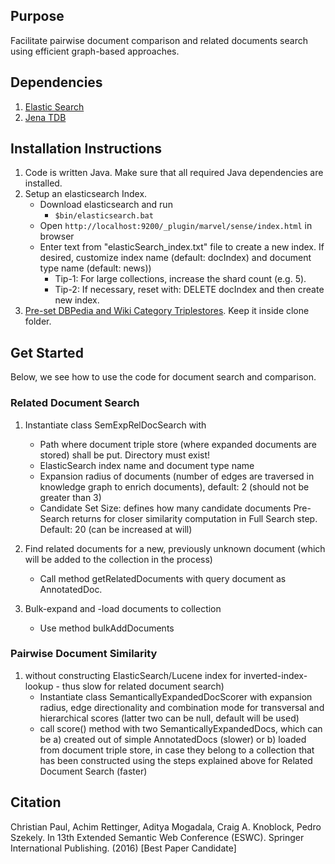## Purpose 

Facilitate pairwise document comparison and related documents search using efficient graph-based approaches.

## Dependencies

1. [Elastic Search](https://www.elastic.co/downloads/elasticsearch)
2. [Jena TDB](https://jena.apache.org/documentation/tdb/)


## Installation Instructions

1. Code is written Java. Make sure that all required Java dependencies are installed.
2. Setup an elasticsearch Index.
	* Download elasticsearch and run
		* `$bin/elasticsearch.bat`
	* Open `http://localhost:9200/_plugin/marvel/sense/index.html` in browser
	* Enter text from "elasticSearch\_index.txt" file to create a new index. If desired, customize index name (default: docIndex) and document type name (default: news))
		* Tip-1: For large collections, increase the shard count (e.g. 5).
		* Tip-2: If necessary, reset with: DELETE docIndex and then create new index.
3. [Pre-set DBPedia and Wiki Category Triplestores](). Keep it inside clone folder.

## Get Started

Below, we see how to use the code for document search and comparison.

### Related Document Search

1. Instantiate class SemExpRelDocSearch with 
	* Path where document triple store (where expanded documents are stored) shall be put. Directory must exist!
	* ElasticSearch index name and document type name
	* Expansion radius of documents (number of edges are traversed in knowledge graph to enrich documents), default: 2 (should not be greater than 3)
	* Candidate Set Size: defines how many candidate documents Pre-Search returns for closer similarity computation in Full Search step. Default: 20 (can be increased at will)

2. Find related documents for a new, previously unknown document (which will be added to the collection in the process)
	* Call method getRelatedDocuments with query document as AnnotatedDoc.

3. Bulk-expand and -load documents to collection
	* Use method bulkAddDocuments

		
### Pairwise Document Similarity 

1. without constructing ElasticSearch/Lucene index for inverted-index-lookup - thus slow for related document search)
	* Instantiate class SemanticallyExpandedDocScorer with expansion radius, edge directionality and combination mode for transversal and hierarchical scores (latter two can be null, default will be used)
	* call score() method with two SemanticallyExpandedDocs, which can be a) created out of simple AnnotatedDocs (slower) or b) loaded from document triple store, in case they belong to a collection that has been constructed using the steps explained above for Related Document Search (faster)

## Citation

Christian Paul, Achim Rettinger, Aditya Mogadala, Craig A. Knoblock, Pedro Szekely. In 13th Extended Semantic Web Conference (ESWC). Springer International Publishing. (2016) [Best Paper Candidate]
